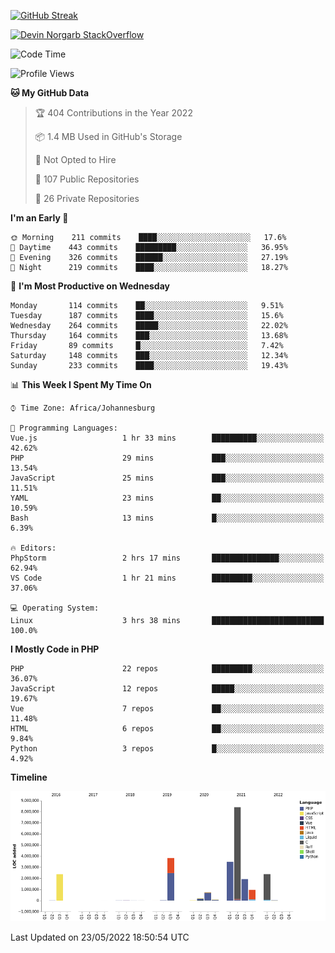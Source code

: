 
[![GitHub Streak](http://github-readme-streak-stats.herokuapp.com?user=DevinNorgarb&date_format=M%20j%5B%2C%20Y%5D)](https://git.io/streak-stats)


[![Devin Norgarb StackOverflow](https://github-readme-stackoverflow.vercel.app/?userID=4993755)](https://stackoverflow.com/users/4993755/devin-norgarb)

<!--START_SECTION:waka-->
![Code Time](http://img.shields.io/badge/Code%20Time-0%20secs-blue)

![Profile Views](http://img.shields.io/badge/Profile%20Views-0-blue)

**🐱 My GitHub Data** 

> 🏆 404 Contributions in the Year 2022
 > 
> 📦 1.4 MB Used in GitHub's Storage 
 > 
> 🚫 Not Opted to Hire
 > 
> 📜 107 Public Repositories 
 > 
> 🔑 26 Private Repositories  
 > 
**I'm an Early 🐤** 

```text
🌞 Morning    211 commits    ████░░░░░░░░░░░░░░░░░░░░░   17.6% 
🌆 Daytime    443 commits    █████████░░░░░░░░░░░░░░░░   36.95% 
🌃 Evening    326 commits    ██████░░░░░░░░░░░░░░░░░░░   27.19% 
🌙 Night      219 commits    ████░░░░░░░░░░░░░░░░░░░░░   18.27%

```
📅 **I'm Most Productive on Wednesday** 

```text
Monday       114 commits    ██░░░░░░░░░░░░░░░░░░░░░░░   9.51% 
Tuesday      187 commits    ████░░░░░░░░░░░░░░░░░░░░░   15.6% 
Wednesday    264 commits    █████░░░░░░░░░░░░░░░░░░░░   22.02% 
Thursday     164 commits    ███░░░░░░░░░░░░░░░░░░░░░░   13.68% 
Friday       89 commits     █░░░░░░░░░░░░░░░░░░░░░░░░   7.42% 
Saturday     148 commits    ███░░░░░░░░░░░░░░░░░░░░░░   12.34% 
Sunday       233 commits    ████░░░░░░░░░░░░░░░░░░░░░   19.43%

```


📊 **This Week I Spent My Time On** 

```text
⌚︎ Time Zone: Africa/Johannesburg

💬 Programming Languages: 
Vue.js                   1 hr 33 mins        ██████████░░░░░░░░░░░░░░░   42.62% 
PHP                      29 mins             ███░░░░░░░░░░░░░░░░░░░░░░   13.54% 
JavaScript               25 mins             ███░░░░░░░░░░░░░░░░░░░░░░   11.51% 
YAML                     23 mins             ██░░░░░░░░░░░░░░░░░░░░░░░   10.59% 
Bash                     13 mins             █░░░░░░░░░░░░░░░░░░░░░░░░   6.39%

🔥 Editors: 
PhpStorm                 2 hrs 17 mins       ███████████████░░░░░░░░░░   62.94% 
VS Code                  1 hr 21 mins        █████████░░░░░░░░░░░░░░░░   37.06%

💻 Operating System: 
Linux                    3 hrs 38 mins       █████████████████████████   100.0%

```

**I Mostly Code in PHP** 

```text
PHP                      22 repos            █████████░░░░░░░░░░░░░░░░   36.07% 
JavaScript               12 repos            █████░░░░░░░░░░░░░░░░░░░░   19.67% 
Vue                      7 repos             ██░░░░░░░░░░░░░░░░░░░░░░░   11.48% 
HTML                     6 repos             ██░░░░░░░░░░░░░░░░░░░░░░░   9.84% 
Python                   3 repos             █░░░░░░░░░░░░░░░░░░░░░░░░   4.92%

```


**Timeline**

![Chart not found](https://raw.githubusercontent.com/DevinNorgarb/DevinNorgarb/main/charts/bar_graph.png) 


 Last Updated on 23/05/2022 18:50:54 UTC
<!--END_SECTION:waka-->

